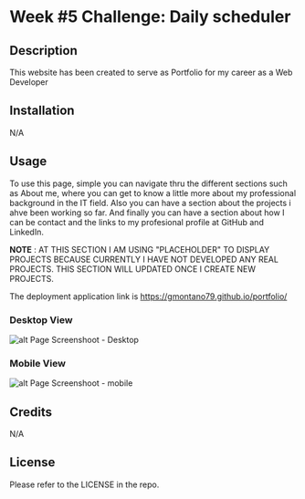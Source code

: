 # Week #5 Challenge: Daily scheduler

## Description

This website has been created to serve as Portfolio for my career as a Web Developer

## Installation

N/A

## Usage

To use this page, simple you can navigate thru the different sections such as About me, where you can get to know a little more about my professional background in the IT field. Also you can have a section about the projects i ahve been working so far. And finally you can have a section about how I can be contact and the links to my profesional profile at GitHub and LinkedIn.

**NOTE** : AT THIS SECTION I AM USING "PLACEHOLDER" TO
DISPLAY PROJECTS BECAUSE CURRENTLY I HAVE NOT DEVELOPED ANY REAL
PROJECTS. THIS SECTION WILL UPDATED ONCE I CREATE NEW PROJECTS.

The deployment application link is https://gmontano79.github.io/portfolio/

### **Desktop View**

![alt Page Screenshoot - Desktop](./assets/img/portfoliopage-screenshot.JPG)

### **Mobile View**

![alt Page Screenshoot - mobile](./assets/img/portfoliopage-screenshot-mobile.JPG)

## Credits

N/A

## License

Please refer to the LICENSE in the repo.
